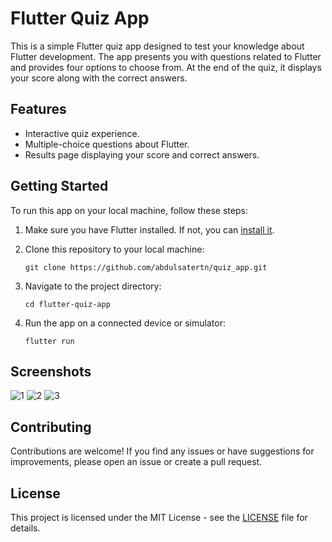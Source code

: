 # Flutter Quiz App

This is a simple Flutter quiz app designed to test your knowledge about Flutter development. The app presents you with questions related to Flutter and provides four options to choose from. At the end of the quiz, it displays your score along with the correct answers.

## Features

- Interactive quiz experience.
- Multiple-choice questions about Flutter.
- Results page displaying your score and correct answers.

## Getting Started

To run this app on your local machine, follow these steps:

1. Make sure you have Flutter installed. If not, you can [install it](https://flutter.dev/docs/get-started/install).
2. Clone this repository to your local machine:

    ```
    git clone https://github.com/abdulsatertn/quiz_app.git
    ```

3. Navigate to the project directory:

    ```
    cd flutter-quiz-app
    ```

4. Run the app on a connected device or simulator:

    ```
    flutter run
    ```

## Screenshots
![1](https://github.com/abdulsatertn/quiz_app/assets/114252885/fd5db7ef-5587-4b6b-8198-71385a7fdbd7)
![2](https://github.com/abdulsatertn/quiz_app/assets/114252885/169fb55a-56df-47ea-a024-36c406174625)
![3](https://github.com/abdulsatertn/quiz_app/assets/114252885/1783a98b-bd93-45c0-ac5f-6f4d34f406ff)



## Contributing

Contributions are welcome! If you find any issues or have suggestions for improvements, please open an issue or create a pull request.

## License

This project is licensed under the MIT License - see the [LICENSE](LICENSE) file for details.
